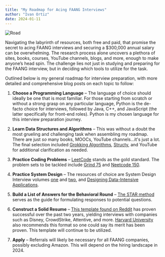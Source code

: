 ```yaml
---
title: "My Roadmap for Acing FAANG Interviews"
author: "Ivan Ortiz"
date: 2024-01-11
---
```

![Road](https://images.unsplash.com/photo-1557159557-7a93eaadf72a?q=80&w=2671&auto=format&fit=crop&ixlib=rb-4.0.3&ixid=M3wxMjA3fDB8MHxwaG90by1wYWdlfHx8fGVufDB8fHx8fA%3D%3D
)

Navigating the labyrinth of resources, both free and paid, that promise the secret to acing FAANG interviews and securing a $300,000 annual salary can be overwhelming. The research process alone uncovers a plethora of sites, books, courses, YouTube channels, blogs, and more, enough to make anyone’s head spin. The challenge lies not just in studying and preparing for the FAANG interview, but in deciding which tools to utilize for the task.

Outlined below is my general roadmap for interview preparation, with more detailed and comprehensive blog posts on each topic to follow:

1. **Choose a Programming Language** – The language of choice should ideally be one that is most familiar. For those starting from scratch or without a strong grasp on any particular language, Python is the de-facto choice for interviews, followed by Java, C++, and JavaScript (the latter specifically for front-end roles). Python is my chosen language for this interview preparation journey.

2. **Learn Data Structures and Algorithms** – This was without a doubt the most grueling and challenging task when assembling my roadmap. There are just *so* many books, MOOCs, YouTube channels...it's just a lot. The final selection included <a href="https://www.amazon.com/Grokking-Algorithms-illustrated-programmers-curious/dp/1617292230" target="_blank" rel="noopener noreferrer">Grokking Algorithms</a>, <a href="https://www.structy.net" target="_blank" rel="noopener noreferrer">Structy</a>, and YouTube for additional clarification as needed.

3. **Practice Coding Problems** – <a href="https://leetcode.com" target="_blank" rel="noopener noreferrer">LeetCode</a> stands as the gold standard. The problem sets to be tackled include <a href="https://www.techinterviewhandbook.org/grind75" target="_blank" rel="noopener noreferrer">Grind 75</a> and <a href="https://neetcode.io/practice" target="_blank" rel="noopener noreferrer">Neetcode 150</a>.

4. **Practice System Design** – The resources of choice are System Design Interview volumes <a href="https://www.amazon.com/System-Design-Interview-insiders-Second/dp/B08CMF2CQF/ref=pd_bxgy_d_sccl_1/139-6466936-8800513?pd_rd_w=OUUBY&content-id=amzn1.sym.101c7dca-f8ef-4330-838b-ed6e9ebb9e52&pf_rd_p=101c7dca-f8ef-4330-838b-ed6e9ebb9e52&pf_rd_r=3X573FQ7QCAJMTQMGEH2&pd_rd_wg=u4UnS&pd_rd_r=d2f800d0-5cfd-41ae-9475-6cc2f9f87db7&pd_rd_i=B08CMF2CQF&psc=1" target="_blank" rel="noopener noreferrer">one</a> and <a href="https://www.amazon.com/System-Design-Interview-Insiders-Guide/dp/1736049119/ref=pd_bxgy_d_sccl_1/139-6466936-8800513?pd_rd_w=yaV52&content-id=amzn1.sym.101c7dca-f8ef-4330-838b-ed6e9ebb9e52&pf_rd_p=101c7dca-f8ef-4330-838b-ed6e9ebb9e52&pf_rd_r=B1NVS2X9ARCEYK7DSZY8&pd_rd_wg=KSLCH&pd_rd_r=d73af8ac-d8b0-4d9c-971c-5b13e0dab0f3&pd_rd_i=1736049119&psc=1" target="_blank" rel="noopener noreferrer">two</a>, and <a href="https://www.amazon.com/Designing-Data-Intensive-Applications-Reliable-Maintainable/dp/1449373321/ref=pd_bxgy_d_sccl_2/139-6466936-8800513?pd_rd_w=QYbRU&content-id=amzn1.sym.101c7dca-f8ef-4330-838b-ed6e9ebb9e52&pf_rd_p=101c7dca-f8ef-4330-838b-ed6e9ebb9e52&pf_rd_r=RBCFDNTZZ42Q5P5KSYV0&pd_rd_wg=95RCi&pd_rd_r=a4991b8a-e2b2-4546-9f06-fd5dfb56236c&pd_rd_i=1449373321&psc=1" target="_blank" rel="noopener noreferrer">Designing Data-Intensive Applications</a>.

5. **Build a List of Answers for the Behavioral Round** – <a href="https://www.tryexponent.com/blog/what-is-the-star-method-and-how-to-use-it-during-interviews" target="_blank" rel="noopener noreferrer">The STAR method</a> serves as the guide for formulating responses to potential questions.

6. **Construct a Solid Resume** – <a href="https://www.reddit.com/r/jobs/comments/7y8k6p/im_an_exrecruiter_for_some_of_the_top_companies/" target="_blank" rel="noopener noreferrer">This template found on Reddit</a> has proven successful over the past two years, yielding interviews with companies such as Disney, CrowdStrike, Attentive, and more. <a href="https://careerservices.fas.harvard.edu/resources/harvard-college-guide-to-resumes-cover-letters" target="_blank" rel="noopener noreferrer">Harvard University</a> also recommends this format so one could say its merit has been proven. This template will continue to be utilized.

7. **Apply** – Referrals will likely be necessary for all FAANG companies, possibly excluding Amazon. This will depend on the hiring landscape in 2024.
